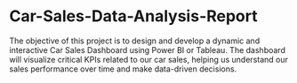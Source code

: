 # Car-Sales-Data-Analysis-Report
The objective of this project is to design and develop a dynamic and interactive Car Sales Dashboard using Power BI or Tableau. The dashboard will visualize critical KPIs related to our car sales, helping us understand our sales performance over time and make data-driven decisions.
